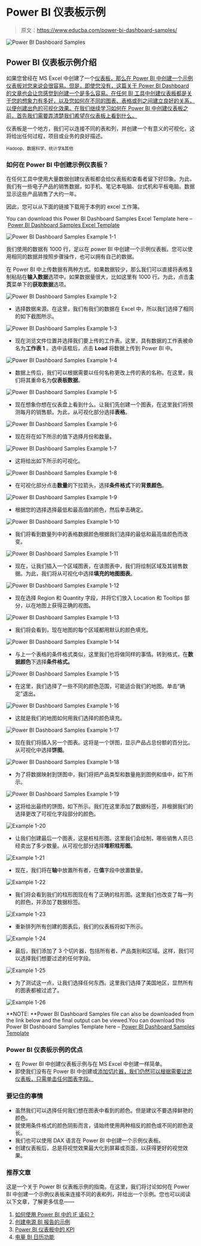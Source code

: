 # Power BI 仪表板示例

> 原文：<https://www.educba.com/power-bi-dashboard-samples/>

![Power BI Dashboard Samples](img/e6307384712c759954dcabf9591bc898.png)



## Power BI 仪表板示例介绍

如果您曾经在 MS Excel 中创建了一个[仪表板，那么在 Power BI 中创建一个示例仪表板对您来说会很容易。但是，即使您没有，这篇关于 Power BI Dashboard 的文章也会让您感觉到创建一个是多么容易。在任何 BI 工具中创建仪表板都是关于您的想象力有多好，以及您如何在不同的图表、表格或列之间建立良好的关系，以便创建出色的可视化效果。在我们继续学习如何在 Power BI 中创建仪表板之前，首先我们需要弄清楚我们希望在仪表板上看到什么。](https://www.educba.com/dashboard-in-excel/)

仪表板是一个地方，我们可以连接不同的表和列，并创建一个有意义的可视化，这将给出任何过程，项目或业务的良好描述。

<small>Hadoop、数据科学、统计学&其他</small>

### 如何在 Power BI 中创建示例仪表板？

在任何工具中使用大量数据创建仪表板都会给仪表板和查看者留下好印象。为此，我们有一些电子产品的销售数据，如手机、笔记本电脑、台式机和平板电脑。数据显示这些产品销售了大约一年。

因此，您可以从下面的链接下载用于本例的 excel 工作簿。

You can download this Power BI Dashboard Samples Excel Template here – [Power BI Dashboard Samples Excel Template](#popmake-167767)

![Power BI Dashboard Samples Example 1-1](img/ca7c4c524b02b49305f1a93c8db71af6.png)



我们使用的数据有 1000 行，足以在 power BI 中创建一个示例仪表板。您可以使用相同的数据并按照步骤操作，也可以拥有自己的数据。

在 Power BI 中上传数据有两种方式。如果数据较少，那么我们可以直接将表格复制粘贴在**输入数据**选项中。如果数据量很大，比如这里有 1000 行。为此，点击**主页**菜单下的**获取数据**选项。

![Power BI Dashboard Samples Example 1-2](img/3e96771f3ca80224be880bb6852df602.png)



*   选择数据来源。在这里，我们有我们的数据在 Excel 中，所以我们选择了相同的如下截图所示。

![Power BI Dashboard Samples Example 1-3](img/2ff89bdbd695fa3a62880780f8acda8a.png)



*   现在浏览文件位置并选择我们要上传的工作表。这里，具有数据的工作表被命名为**工作表 1** 。选中该框后，点击 **Load** 将数据上传到 Power BI 中。

![Power BI Dashboard Samples Example 1-4](img/2a0b87bfac6a9703cbf9980846d3221e.png)



*   数据上传后，我们可以根据需要以任何名称更改上传的表的名称。在这里，我们将其重命名为**仪表板数据**。

![Power BI Dashboard Samples Example 1-5](img/5d0e563cfe778aac95fdd46f652d296f.png)



*   现在想象你想在仪表盘上看到什么。让我们先创建一个图表，在这里我们将预测每月的销售额。为此，从可视化部分选择**表格**。

![Power BI Dashboard Samples Example 1-6](img/ba2699332fe0d6ce32b98ad6f74aaddd.png)



*   现在将在如下所示的值下选择月份和数量。

![Power BI Dashboard Samples Example 1-7](img/e4f740268e6c6fde9196cad0fed481c3.png)



*   这将给出如下所示的可视化。

![Power BI Dashboard Samples Example 1-8](img/5a672dc1e083ad2f7cdd8554bf8606d8.png)



*   在可视化部分点击**数量**的下拉箭头，选择**条件格式**下的**背景颜色**。

![Power BI Dashboard Samples Example 1-9](img/2d7184af5d2d22ee995813628006a4e4.png)



*   根据您的选择选择最低和最高值的颜色，然后单击确定。

![Power BI Dashboard Samples Example 1-10](img/d3864ea5695b2d47fb38b24991aaa55c.png)



*   我们将看到数量列中的表格数据颜色根据我们选择的最低和最高值颜色而改变。

![Power BI Dashboard Samples Example 1-11](img/3808b05c467653efde2298d1220f6034.png)



*   现在，让我们插入一个区域图表，在该图表中，我们将绘制区域及其销售数据。为此，我们将从可视化中选择**填充的地图图表**。

![Power BI Dashboard Samples Example 1-12](img/331e3064a667c2e436a1505aaeae795f.png)



*   现在选择 Region 和 Quantity 字段，并将它们放入 Location 和 Tooltips 部分，以在地图上获得正确的视图。

![Power BI Dashboard Samples Example 1-13](img/4487a250765e51a5ea588077a26c237f.png)



*   我们将会看到，现在地图的每个区域都用默认的颜色填充。

![Power BI Dashboard Samples Example 1-14](img/8efbdb38c093492631a3cc96afef860f.png)



*   与上一个表格的条件格式类似，这里我们也将做同样的事情。转到格式，在**数据颜色**下选择**条件格式。**

![Power BI Dashboard Samples Example 1-15](img/bc96668d88ddb36432162f2b37192c3e.png)



*   在这里，我们选择了一些不同的颜色范围，可能适合我们的地图。单击“确定”退出。

![Power BI Dashboard Samples Example 1-16](img/9197b6e186f6dfad1740810ec65498a4.png)



*   这就是我们的地图如何用我们选择的颜色填充。

![Power BI Dashboard Samples Example 1-17](img/1b286ead313a0286adf65115e8121648.png)



*   现在我们将插入另一个图表。这将是一个饼图，显示产品占总份额的百分比。从可视化中选择**饼图**。

![Power BI Dashboard Samples Example 1-18](img/180c95f49ece24e50c2444a87c0e9dd3.png)



*   为了将数据映射到饼图中，我们将把产品类型和数量拖到图例和值中，如下所示。

![Power BI Dashboard Samples Example 1-19](img/d5541dbbc62669b3a1c2ebba3cc770a5.png)



*   这将给出最终的饼图，如下所示。我们在这里添加了数据标签，并根据我们的选择更改了可视化字段部分的颜色。

![Example 1-20](img/f2fdbbfd18f78604ac62e61ff58546e3.png)



*   让我们创建最后一个图表，这是桩柱形图。这里我们会绘制，哪些销售人员已经卖出了多少数量。从可视化部分选择**堆积柱形图**。

![Example 1-21](img/12a860dd837b5da75512aca4085c6596.png)



*   现在，我们将在**轴**中放置所有者，在**值**字段中放置数量。

![Example 1-22](img/984b51de88e29523be97034a39c1d308.png)



*   我们将会看到我们的柱形图现在有了正确的柱形图。这里我们也改变了每一列的颜色，并添加了数据标签。

![Example 1-23](img/e14bc3a84ea362d2fcbdf9264252e437.png)



*   重新排列所有创建的图表后，我们的仪表板将如下所示。

![Example 1-24](img/356fe80b340a5a391c7fb622e08c3ffb.png)



*   最后，我们添加了 3 个切片器，包括所有者、产品类别和区域。这样，我们可以选择我们想要过滤的任何字段。

![Example 1-25](img/e9338ade4d8fdc0d2ec0e32c265cbd4d.png)



*   为了测试这一点，让我们选择任何东西。这里我们选择了美国地区，显然所有的图表都被过滤了。

![Example 1-26](img/9cc5d8456f46137e5579eaf2ff812f3b.png)



**NOTE: **Power BI Dashboard Samples file can also be downloaded from the link below and the final output can be viewed.You can download this Power BI Dashboard Samples Template here – [Power BI Dashboard Samples Template](#popmake-227875)

### Power BI 仪表板示例的优点

*   在 Power BI 中创建仪表板示例与在 MS Excel 中创建一样简单。
*   即使我们没有在 Power BI 中创建或[添加切片器，我们仍然可以根据需要过滤仪表板，只需单击任何图表字段。](https://www.educba.com/slicers-in-power-bi/)

### 要记住的事情

*   虽然我们可以选择任何我们想在图表中看到的颜色。但是建议不要选择鲜艳的颜色。
*   就使用条件格式的颜色阴影而言，请始终使用两种相反的颜色或不同的颜色波长。
*   我们也可以使用 DAX 语言在 Power BI 中创建一个示例仪表板。
*   创建仪表板后，总是将视觉效果最大化到屏幕或页面，以获得更好的视觉效果。

### 推荐文章

这是一个关于 Power BI 仪表板示例的指南。在这里，我们将讨论如何在 Power BI 中创建一个示例仪表板来连接不同的表和列，并给出一个示例。您也可以阅读以下文章，了解更多信息——

1.  [如何使用 Power BI 中的 IF 语句？](https://www.educba.com/power-bi-if-statement/)
2.  [创建电源 BI 报告的示例](https://www.educba.com/creating-reports-in-power-bi/)
3.  [Power BI 仪表板中的 KPI](https://www.educba.com/kpi-in-power-bi/)
4.  [电量 BI 日历功能](https://www.educba.com/power-bi-calendar/)





